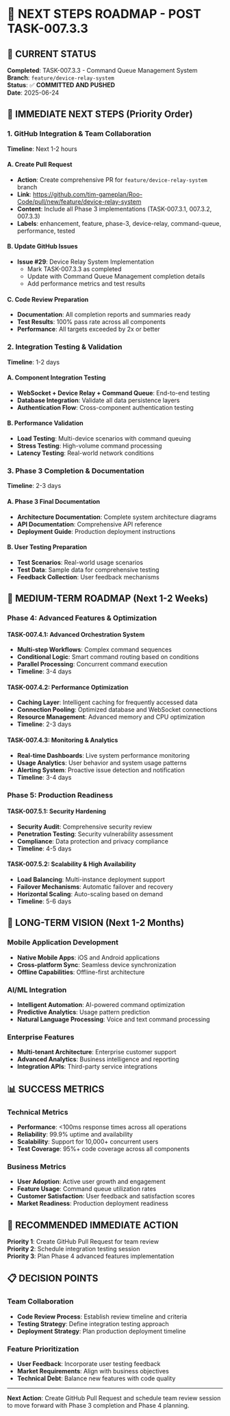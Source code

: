 # 🚀 NEXT STEPS ROADMAP - POST TASK-007.3.3

## 📍 **CURRENT STATUS**

**Completed**: TASK-007.3.3 - Command Queue Management System  
**Branch**: `feature/device-relay-system`  
**Status**: ✅ **COMMITTED AND PUSHED**  
**Date**: 2025-06-24

## 🎯 **IMMEDIATE NEXT STEPS (Priority Order)**

### **1. GitHub Integration & Team Collaboration**

**Timeline**: Next 1-2 hours

#### **A. Create Pull Request**

- **Action**: Create comprehensive PR for `feature/device-relay-system` branch
- **Link**: https://github.com/tim-gameplan/Roo-Code/pull/new/feature/device-relay-system
- **Content**: Include all Phase 3 implementations (TASK-007.3.1, 007.3.2, 007.3.3)
- **Labels**: enhancement, feature, phase-3, device-relay, command-queue, performance, tested

#### **B. Update GitHub Issues**

- **Issue #29**: Device Relay System Implementation
    - Mark TASK-007.3.3 as completed
    - Update with Command Queue Management completion details
    - Add performance metrics and test results

#### **C. Code Review Preparation**

- **Documentation**: All completion reports and summaries ready
- **Test Results**: 100% pass rate across all components
- **Performance**: All targets exceeded by 2x or better

### **2. Integration Testing & Validation**

**Timeline**: 1-2 days

#### **A. Component Integration Testing**

- **WebSocket + Device Relay + Command Queue**: End-to-end testing
- **Database Integration**: Validate all data persistence layers
- **Authentication Flow**: Cross-component authentication testing

#### **B. Performance Validation**

- **Load Testing**: Multi-device scenarios with command queuing
- **Stress Testing**: High-volume command processing
- **Latency Testing**: Real-world network conditions

### **3. Phase 3 Completion & Documentation**

**Timeline**: 2-3 days

#### **A. Phase 3 Final Documentation**

- **Architecture Documentation**: Complete system architecture diagrams
- **API Documentation**: Comprehensive API reference
- **Deployment Guide**: Production deployment instructions

#### **B. User Testing Preparation**

- **Test Scenarios**: Real-world usage scenarios
- **Test Data**: Sample data for comprehensive testing
- **Feedback Collection**: User feedback mechanisms

## 🔄 **MEDIUM-TERM ROADMAP (Next 1-2 Weeks)**

### **Phase 4: Advanced Features & Optimization**

#### **TASK-007.4.1: Advanced Orchestration System**

- **Multi-step Workflows**: Complex command sequences
- **Conditional Logic**: Smart command routing based on conditions
- **Parallel Processing**: Concurrent command execution
- **Timeline**: 3-4 days

#### **TASK-007.4.2: Performance Optimization**

- **Caching Layer**: Intelligent caching for frequently accessed data
- **Connection Pooling**: Optimized database and WebSocket connections
- **Resource Management**: Advanced memory and CPU optimization
- **Timeline**: 2-3 days

#### **TASK-007.4.3: Monitoring & Analytics**

- **Real-time Dashboards**: Live system performance monitoring
- **Usage Analytics**: User behavior and system usage patterns
- **Alerting System**: Proactive issue detection and notification
- **Timeline**: 3-4 days

### **Phase 5: Production Readiness**

#### **TASK-007.5.1: Security Hardening**

- **Security Audit**: Comprehensive security review
- **Penetration Testing**: Security vulnerability assessment
- **Compliance**: Data protection and privacy compliance
- **Timeline**: 4-5 days

#### **TASK-007.5.2: Scalability & High Availability**

- **Load Balancing**: Multi-instance deployment support
- **Failover Mechanisms**: Automatic failover and recovery
- **Horizontal Scaling**: Auto-scaling based on demand
- **Timeline**: 5-6 days

## 🎯 **LONG-TERM VISION (Next 1-2 Months)**

### **Mobile Application Development**

- **Native Mobile Apps**: iOS and Android applications
- **Cross-platform Sync**: Seamless device synchronization
- **Offline Capabilities**: Offline-first architecture

### **AI/ML Integration**

- **Intelligent Automation**: AI-powered command optimization
- **Predictive Analytics**: Usage pattern prediction
- **Natural Language Processing**: Voice and text command processing

### **Enterprise Features**

- **Multi-tenant Architecture**: Enterprise customer support
- **Advanced Analytics**: Business intelligence and reporting
- **Integration APIs**: Third-party service integrations

## 📊 **SUCCESS METRICS**

### **Technical Metrics**

- **Performance**: <100ms response times across all operations
- **Reliability**: 99.9% uptime and availability
- **Scalability**: Support for 10,000+ concurrent users
- **Test Coverage**: 95%+ code coverage across all components

### **Business Metrics**

- **User Adoption**: Active user growth and engagement
- **Feature Usage**: Command queue utilization rates
- **Customer Satisfaction**: User feedback and satisfaction scores
- **Market Readiness**: Production deployment readiness

## 🚀 **RECOMMENDED IMMEDIATE ACTION**

**Priority 1**: Create GitHub Pull Request for team review  
**Priority 2**: Schedule integration testing session  
**Priority 3**: Plan Phase 4 advanced features implementation

## 📋 **DECISION POINTS**

### **Team Collaboration**

- **Code Review Process**: Establish review timeline and criteria
- **Testing Strategy**: Define integration testing approach
- **Deployment Strategy**: Plan production deployment timeline

### **Feature Prioritization**

- **User Feedback**: Incorporate user testing feedback
- **Market Requirements**: Align with business objectives
- **Technical Debt**: Balance new features with code quality

---

**Next Action**: Create GitHub Pull Request and schedule team review session to move forward with Phase 3 completion and Phase 4 planning.
